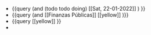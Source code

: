 - {{query (and (todo todo doing) [[Sat, 22-01-2022]] ) }}
- {{query (and [[Finanzas Públicas]] [[yellow]] )}}
- {{query [[yellow]] }}
-